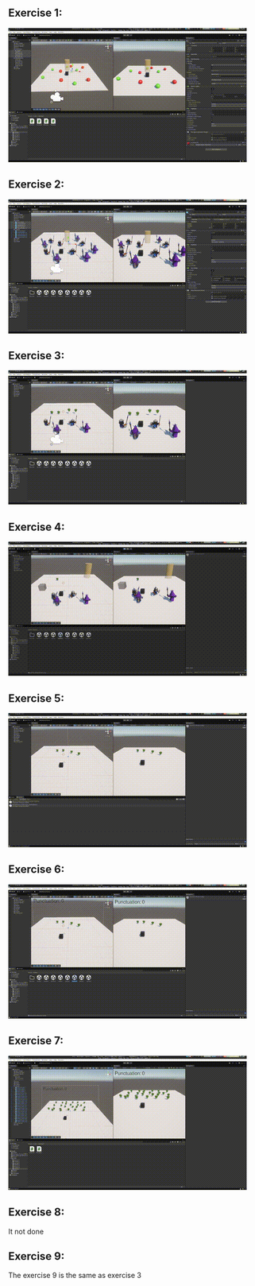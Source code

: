 ## Exercise 1:
![exercise_1_example](gifs/exercise_1.gif)

## Exercise 2:
![exercise_2_example](gifs/exercise_2.gif)

## Exercise 3:
![exercise_3_example](gifs/exercise_3.gif)

## Exercise 4:
![exercise_4_example](gifs/exercise_4.gif)

## Exercise 5:
![exercise_5_example](gifs/exercise_5.gif)

## Exercise 6:
![exercise_6_example](gifs/exercise_6.gif)

## Exercise 7:
![exercise_7_example](gifs/exercise_7.gif)

## Exercise 8:

It not done

## Exercise 9:

The exercise 9 is the same as exercise 3
